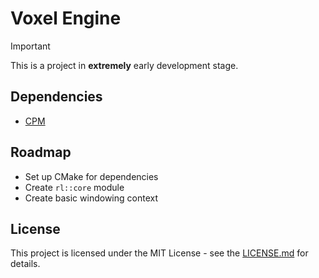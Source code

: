# Voxel Engine

> [!Important]
> This is a project in **extremely** early development stage.

## Dependencies

- [CPM](https://github.com/cpm-cmake/CPM.cmake)

## Roadmap

* Set up CMake for dependencies
* Create `rl::core` module
* Create basic windowing context

## License

This project is licensed under the MIT License - see the [LICENSE.md](LICENSE.md) for details.